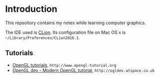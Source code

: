 # Introduction
 This repsoitory contains my notes while learning computer graphics.
 
 The IDE used is [CLion][1]. Its configuration file on Mac OS x is `~/Library/Preferences/CLion2016.1`. 

## Tutorials
 - [OpenGL tutorials][2], `http://www.opengl-tutorial.org`
 - [OpenGL dev - Modern OpenGL tutorial][3], `http://ogldev.atspace.co.uk`

 
 
[3]: http://ogldev.atspace.co.uk 
[2]: http://www.opengl-tutorial.org
[1]: https://www.jetbrains.com/clion/